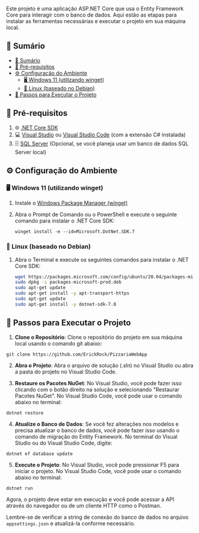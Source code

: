 Este projeto é uma aplicação ASP.NET Core que usa o Entity Framework Core para interagir com o banco de dados. Aqui estão as etapas para instalar as ferramentas necessárias e executar o projeto em sua máquina local.

## 📝 Sumário

- [📝 Sumário](#-sumário)
- [🚀 Pré-requisitos](#-pré-requisitos)
- [⚙️ Configuração do Ambiente](#️-configuração-do-ambiente)
  - [🖥️ Windows 11 (utilizando winget)](#️-windows-11-utilizando-winget)
  - [🐧 Linux (baseado no Debian)](#-linux-baseado-no-debian)
- [🔧 Passos para Executar o Projeto](#-passos-para-executar-o-projeto)

## 🚀 Pré-requisitos

1. 🌐 [.NET Core SDK](https://dotnet.microsoft.com/download)
2. 💻 [Visual Studio](https://visualstudio.microsoft.com/downloads/) ou [Visual Studio Code](https://code.visualstudio.com/download) (com a extensão C# instalada)
3. 🗄️ [SQL Server](https://www.microsoft.com/en-us/sql-server/sql-server-downloads) (Opcional, se você planeja usar um banco de dados SQL Server local)

## ⚙️ Configuração do Ambiente

### 🖥️ Windows 11 (utilizando winget)

1. Instale o [Windows Package Manager (winget)](https://docs.microsoft.com/en-us/windows/package-manager/winget/)

2. Abra o Prompt de Comando ou o PowerShell e execute o seguinte comando para instalar o .NET Core SDK:

   ```pwsh
   winget install -e --id=Microsoft.DotNet.SDK.7
   ```

### 🐧 Linux (baseado no Debian)

1. Abra o Terminal e execute os seguintes comandos para instalar o .NET Core SDK:

   ```bash
   wget https://packages.microsoft.com/config/ubuntu/20.04/packages-microsoft-prod.deb -O packages-microsoft-prod.deb
   sudo dpkg -i packages-microsoft-prod.deb
   sudo apt-get update
   sudo apt-get install -y apt-transport-https
   sudo apt-get update
   sudo apt-get install -y dotnet-sdk-7.0
   ```

## 🔧 Passos para Executar o Projeto

1. **Clone o Repositório**: Clone o repositório do projeto em sua máquina local usando o comando git abaixo:

```
git clone https://github.com/ErickRock/PizzariaWebApp
```

2. **Abra o Projeto**: Abra o arquivo de solução (.sln) no Visual Studio ou abra a pasta do projeto no Visual Studio Code.

3. **Restaure os Pacotes NuGet**: No Visual Studio, você pode fazer isso clicando com o botão direito na solução e selecionando "Restaurar Pacotes NuGet". No Visual Studio Code, você pode usar o comando abaixo no terminal:

```
dotnet restore
```

4. **Atualize o Banco de Dados**: Se você fez alterações nos modelos e precisa atualizar o banco de dados, você pode fazer isso usando o comando de migração do Entity Framework. No terminal do Visual Studio ou do Visual Studio Code, digite:

```
dotnet ef database update
```

5. **Execute o Projeto**: No Visual Studio, você pode pressionar F5 para iniciar o projeto. No Visual Studio Code, você pode usar o comando abaixo no terminal:

```
dotnet run
```

Agora, o projeto deve estar em execução e você pode acessar a API através do navegador ou de um cliente HTTP como o Postman.

Lembre-se de verificar a string de conexão do banco de dados no arquivo `appsettings.json` e atualizá-la conforme necessário.
